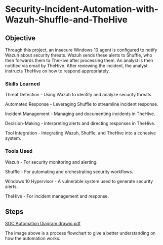 # Security-Incident-Automation-with-Wazuh-Shuffle-and-TheHive

## Objective
Through this project, an insecure Windows 10 agent is configured to notify Wazuh about security threats. Wazuh sends these alerts to Shuffle, who then forwards them to TheHive after processing them. An analyst is then notified via email by TheHive. After reviewing the incident, the analyst instructs TheHive on how to respond appropriately.



### Skills Learned
Threat Detection - Using Wazuh to identify and analyze security threats.

Automated Response - Leveraging Shuffle to streamline incident response.

Incident Management - Managing and documenting incidents in TheHive.

Decision-Making - Interpreting alerts and directing responses in TheHive.

Tool Integration - Integrating Wazuh, Shuffle, and TheHive into a cohesive system.



### Tools Used
Wazuh - For security monitoring and alerting.

Shuffle - For automating and orchestrating security workflows.

Windows 10 Hypervisor - A vulnerable system used to generate security alerts.

TheHive - For incident management and response.



## Steps
[SOC Automation Diagram.drawio.pdf](https://github.com/user-attachments/files/16798453/SOC.Automation.Diagram.drawio.pdf)

The image above is a process flowchart to give a better understanding on how the automation works.
